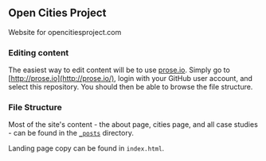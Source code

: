## Open Cities Project

Website for opencitiesproject.com

### Editing content

The easiest way to edit content will be to use [prose.io](http://prose.io/#about). Simply go to [http://prose.io](http://prose.io/), login with your GitHub user account, and select this repository. You should then be able to browse the file structure.

### File Structure

Most of the site's content - the about page, cities page, and all case studies - can be found in the [`_posts`](https://github.com/OpenCitiesProject/website/tree/master/_posts) directory.

Landing page copy can be found in `index.html`.
